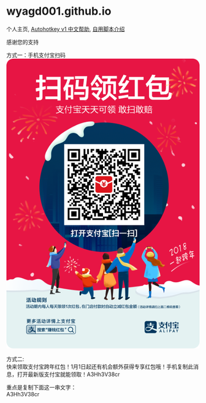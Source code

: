 ﻿# wyagd001.github.io
个人主页, [Autohotkey v1 中文帮助](https://wyagd001.github.io/zh-cn/index.html),   [自用脚本介绍](https://wyagd001.github.io/Run-Ahk/index.md)

感谢您的支持

方式一：手机支付宝扫码<br/>
![Image text](img/zfb.jpg)

方式二:<br/>
快来领取支付宝跨年红包！1月1日起还有机会额外获得专享红包哦！手机复制此消息，打开最新版支付宝就能领取！A3Hh3V38cr

重点是复制下面这一串文字：<br/>
A3Hh3V38cr